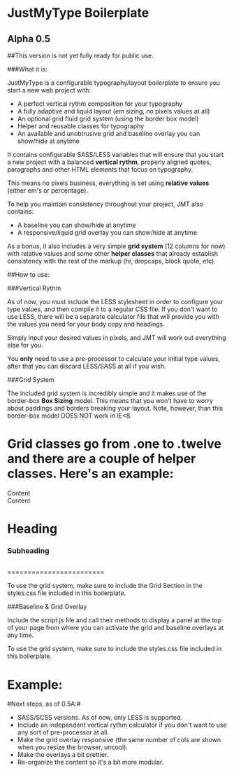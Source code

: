 # JustMyType Boilerplate 

## Alpha 0.5

##This version is not yet fully ready for public use.

###What it is:

JustMyType is a configurable typography/layout boilerplate to ensure you start a new web project with:

* A perfect vertical rythm composition for your typography
* A fully adaptive and liquid layout (*em* sizing, no pixels values at all)
* An optional grid fluid grid system (using the border box model)
* Helper and reusable classes for typography
* An available and unobtrusive grid and baseline overlay you can show/hide at anytime

It contains configurable SASS/LESS variables that will ensure that you start a new project with a balanced **vertical rythm**, properly aligned quotes, paragraphs and other HTML elements that focus on typography.

This means no pixels business, everything is set using **relative values** (either em's or percentage).

To help you maintain consistency throughout your project, JMT also contains:

* A baseline you can show/hide at anytime
* A responsive/liquid grid overlay you can show/hide at anytime

As a bonus, it also includes a very simple **grid system** (12 columns for now) with relative values and some other **helper classes** that already establish consistency with the rest of the markup (hr, dropcaps, block quote, etc).

##How to use:

###Vertical Rythm

As of now, you must include the LESS stylesheet in order to configure your type values, and then compile it to a regular CSS file. If you don't want to use LESS, there will be a separate calculator file that will provide you with the values you need for your body copy and headings.

Simply input your desired values in pixels, and JMT will work out everything else for you.

You **only** need to use a pre-processor to calculate your initial type values, after that you can discard LESS/SASS at all if you wish.

###Grid System

The included grid system is incredibly simple and it makes use of the border-box **Box Sizing** model.
This means that you won't have to worry about paddings and borders breaking your layout. Note, however, than this border-box model DOES NOT work in IE<8.

Grid classes go from **.one** to **.twelve** and there are a couple of helper classes. Here's an example:
========================

<div class="row">
	<div class="four column">Content</div> <!-- .column simply floats left -->
	<div class="eight column">Content</div>
	<div class="wrapper"> <!-- .wrapper applies the same padding as grid classes, if you don't want to clutter content your markup -->
		<h1>Heading</h1>
		<h3>Subheading</h3>
	</div>
</div>

<div class="row">
	<div class="twelve column"></div> <!-- .column simply floats left -->
</div>

========================

To use the grid system, make sure to include the Grid Section in the styles.css file included in this boilerplate.

###Baseline & Grid Overlay

Include the script.js file and call their methods to display a panel at the top of your page from where you can activate the grid and baseline overlays at any time.

To use the grid system, make sure to include the styles.css file included in this boilerplate.

Example:
========================

<script src="js/script.js"></script>
<script>
	$(function () {
		showBaseline(16); // 16 is the font-size you've chosen for the body (in px)
		showGrid(12); // 12 is the number of columns
	});
</script>

#Next steps, as of 0.5A:#

* SASS/SCSS versions. As of now, only LESS is supported.
* Include an independent vertical rythm calculator if you don't want to use any sort of pre-processor at all.
* Make the grid overlay responsive (the same number of cols are shown when you resize the browser, uncool).
* Make the overlays a bit prettier.
* Re-organize the content so it's a bit more modular.


